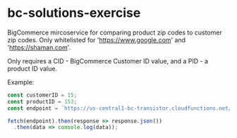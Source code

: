 # bc-solutions-exercise

BigCommerce mircoservice for comparing product zip codes to customer zip codes. Only whitelisted for 'https://www.google.com' and 'https://shaman.com'.

Only requires a CID - BigCommerce Customer ID value, and a PID - a product ID value.

Example:
``` javascript
const customerID = 15;
const productID = 153;
const endpoint = `https://us-central1-bc-transistor.cloudfunctions.net/app?CID=${customerID}&PID=${productID}`;

fetch(endpoint).then(response => response.json())
  .then(data => console.log(data));
```
